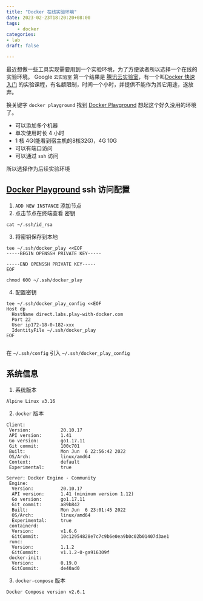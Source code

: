 ```yaml
---
title: "Docker 在线实验环境"
date: 2023-02-23T18:20:20+08:00
tags:
    - docker
categories:
- lab
draft: false

---
```


最近想做一些工具实现需要用到一个实验环境，为了方便读者所以选择一个在线的实验环境。
Google `云实验室` 第一个结果是 [腾讯云实验室](https://cloud.tencent.com/lab)，有一个叫[Docker 快速入门](https://cloud.tencent.com/lab/lab/console/768138035069433) 的实验课程，有名额限制，时间一个小时，并提供不能作为其它用途，遂放弃。

换关键字 `docker playground` 找到 [Docker Playground](https://labs.play-with-docker.com/) 想起这个好久没用的环境了。
- 可以添加多个机器
- 单次使用时长 4 小时
- 1 核 4G(能看到宿主机的8核32G)，4G 10G 
- 可以有端口访问
- 可以通过 `ssh` 访问

所以选择作为后续实验环境

## [Docker Playground](https://labs.play-with-docker.com/) ssh 访问配置
1. `ADD NEW INSTANCE` 添加节点
2. 点击节点在终端查看 密钥

```
cat ~/.ssh/id_rsa
```

3. 将密钥保存到本地
```
tee ~/.ssh/docker_play <<EOF
-----BEGIN OPENSSH PRIVATE KEY-----

-----END OPENSSH PRIVATE KEY-----
EOF

chmod 600 ~/.ssh/docker_play
```
4. 配置密钥

```
tee ~/.ssh/docker_play_config <<EOF
Host dp
  HostName direct.labs.play-with-docker.com
  Port 22
  User ip172-18-0-182-xxx
  IdentityFile ~/.ssh/docker_play
EOF


```

在 `~/.ssh/config` 引入 `~/.ssh/docker_play_config`

## 系统信息

1. 系统版本

```
Alpine Linux v3.16
```

2. `docker` 版本

```
Client:
 Version:           20.10.17
 API version:       1.41
 Go version:        go1.17.11
 Git commit:        100c701
 Built:             Mon Jun  6 22:56:42 2022
 OS/Arch:           linux/amd64
 Context:           default
 Experimental:      true

Server: Docker Engine - Community
 Engine:
  Version:          20.10.17
  API version:      1.41 (minimum version 1.12)
  Go version:       go1.17.11
  Git commit:       a89b842
  Built:            Mon Jun  6 23:01:45 2022
  OS/Arch:          linux/amd64
  Experimental:     true
 containerd:
  Version:          v1.6.6
  GitCommit:        10c12954828e7c7c9b6e0ea9b0c02b01407d3ae1
 runc:
  Version:          1.1.2
  GitCommit:        v1.1.2-0-ga916309f
 docker-init:
  Version:          0.19.0
  GitCommit:        de40ad0
```
3. `docker-compose` 版本

```
Docker Compose version v2.6.1
```